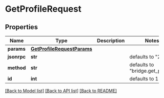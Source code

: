 # GetProfileRequest

## Properties
Name | Type | Description | Notes
------------ | ------------- | ------------- | -------------
**params** | [**GetProfileRequestParams**](GetProfileRequestParams.md) |  | 
**jsonrpc** | **str** |  | defaults to "2.0"
**method** | **str** |  | defaults to "bridge.get_profile"
**id** | **int** |  | defaults to 1

[[Back to Model list]](../README.md#documentation-for-models) [[Back to API list]](../README.md#documentation-for-api-endpoints) [[Back to README]](../README.md)


